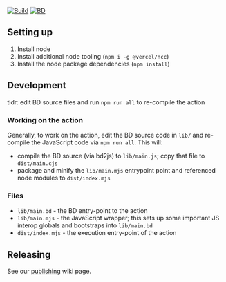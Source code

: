 [![Build](https://github.com/bd-lang/setup-bd/actions/workflows/build.yml/badge.svg)](https://github.com/bd-lang/setup-bd/actions/workflows/build.yml)
[![BD](https://github.com/bd-lang/setup-bd/actions/workflows/bd.yml/badge.svg)](https://github.com/bd-lang/setup-bd/actions/workflows/bd.yml)

## Setting up

1. Install node
1. Install additional node tooling (`npm i -g @vercel/ncc`)
1. Install the node package dependencies (`npm install`)

## Development

tldr: edit BD source files and run `npm run all` to re-compile the action

### Working on the action

Generally, to work on the action, edit the BD source code in `lib/` and
re-compile the JavaScript code via `npm run all`. This will:

- compile the BD source (via bd2js) to `lib/main.js`; copy that file to
  `dist/main.cjs`
- package and minify the `lib/main.mjs` entrypoint point and referenced node
  modules to `dist/index.mjs`

### Files

- `lib/main.bd` - the BD entry-point to the action
- `lib/main.mjs` - the JavaScript wrapper; this sets up some important JS
   interop globals and bootstraps into `lib/main.bd`
- `dist/index.mjs` - the execution entry-point of the action

## Releasing

See our
[publishing](https://github.com/bd-lang/setup-bd/wiki/Publishing-procedure)
wiki page.
